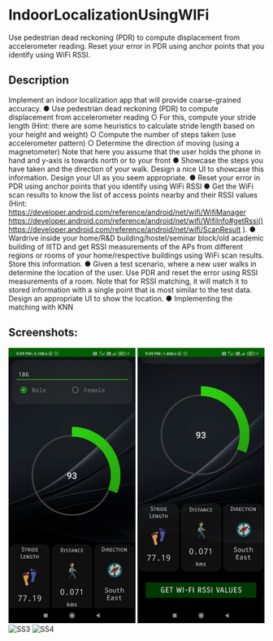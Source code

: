 # IndoorLocalizationUsingWIFi
Use pedestrian dead reckoning (PDR) to compute displacement from accelerometer reading. Reset your error in PDR using anchor points that you identify using WiFi RSSI.
## Description
Implement an indoor localization app that will provide coarse-grained accuracy.
● Use pedestrian dead reckoning (PDR) to compute displacement from accelerometer
reading
○ For this, compute your stride length (Hint: there are some heuristics to calculate
stride length based on your height and weight)
○ Compute the number of steps taken (use accelerometer pattern)
○ Determine the direction of moving (using a magnetometer)
Note that here you assume that the user holds the phone in hand and y-axis is towards
north or to your front
● Showcase the steps you have taken and the direction of your walk. Design a nice UI to
showcase this information. Design your UI as you seem appropriate.
● Reset your error in PDR using anchor points that you identify using WiFi RSSI
● Get the WiFi scan results to know the list of access points nearby and their RSSI values
(Hint: https://developer.android.com/reference/android/net/wifi/WifiManager
https://developer.android.com/reference/android/net/wifi/WifiInfo#getRssi()
https://developer.android.com/reference/android/net/wifi/ScanResult
).
● Wardrive inside your home/R&D building/hostel/seminar block/old academic building of
IIITD and get RSSI measurements of the APs from different regions or rooms of your
home/respective buildings using WiFi scan results. Store this information.
● Given a test scenario, where a new user walks in determine the location of the user.
Use PDR and reset the error using RSSI measurements of a room. Note that for RSSI
matching, it will match it to stored information with a single point that is most similar to
the test data. Design an appropriate UI to show the location.
● Implementing the matching with KNN


## Screenshots:
<p>
  <img src="https://github.com/saurabh21077/IndoorLocalizationUsingWIFi/blob/assignment-5/Screenshot_1.jpg" width="250" title="SS1">
  <img src="https://github.com/saurabh21077/IndoorLocalizationUsingWIFi/blob/assignment-5/Screenshot_2.jpg" width="250" title="SS2">
  <img src="https://github.com/saurabh21077/IndoorLocalizationUsingWIFi/blob/assignment-5/Screenshot_3.jpg" width="250" title="SS3">
  <img src="https://github.com/saurabh21077/IndoorLocalizationUsingWIFi/blob/assignment-5/Screenshot_4.jpg" width="250" title="SS4">
</p>
